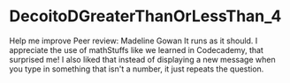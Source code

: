 # DecoitoDGreaterThanOrLessThan_4
Help me improve
Peer review: Madeline Gowan
It runs as it should. I appreciate the use of mathStuffs like we learned in Codecademy, that surprised me! I also liked that instead of displaying
a new message when you type in something that isn't a number, it just repeats the question.
